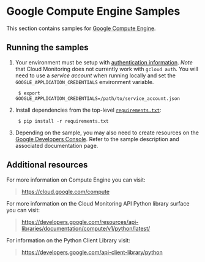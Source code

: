 # Google Compute Engine Samples

This section contains samples for [Google Compute Engine](https://cloud.google.com/compute).

## Running the samples

1. Your environment must be setup with [authentication
information](https://developers.google.com/identity/protocols/application-default-credentials#howtheywork). *Note* that Cloud Monitoring does not currently work
with `gcloud auth`. You will need to use a *service account* when running
locally and set the `GOOGLE_APPLICATION_CREDENTIALS` environment variable.

        $ export GOOGLE_APPLICATION_CREDENTIALS=/path/to/service_account.json

2. Install dependencies from the top-level [`requirements.txt`](../requirements.txt):

        $ pip install -r requirements.txt

3. Depending on the sample, you may also need to create resources on the [Google Developers Console](https://console.developers.google.com). Refer to the sample description and associated documentation page.

## Additional resources

For more information on Compute Engine you can visit:

> https://cloud.google.com/compute

For more information on the Cloud Monitoring API Python library surface you
can visit:

> https://developers.google.com/resources/api-libraries/documentation/compute/v1/python/latest/

For information on the Python Client Library visit:

> https://developers.google.com/api-client-library/python
